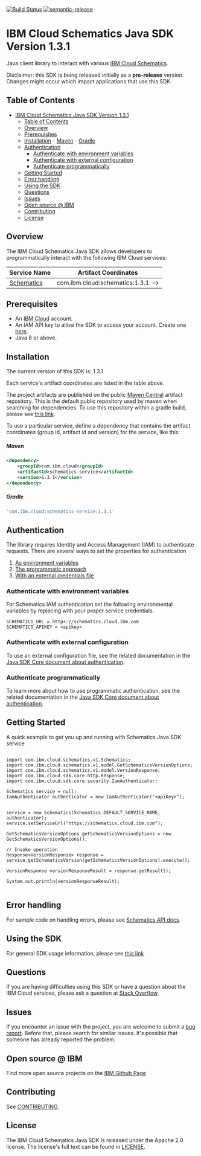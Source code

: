 [![Build Status](https://travis-ci.com/IBM/schematics-java-sdk.svg?branch=main)](https://travis-ci.com/IBM/schematics-java-sdk)
[![semantic-release](https://img.shields.io/badge/%20%20%F0%9F%93%A6%F0%9F%9A%80-semantic--release-e10079.svg)](https://github.com/semantic-release/semantic-release)

# IBM Cloud Schematics Java SDK Version 1.3.1
Java client library to interact with various [IBM Cloud Schematics](https://cloud.ibm.com/apidocs?category=schematics).

Disclaimer: this SDK is being released initially as a **pre-release** version.
Changes might occur which impact applications that use this SDK.

## Table of Contents

<!--
  The TOC below is generated using the `markdown-toc` node package.

      https://github.com/jonschlinkert/markdown-toc

  You should regenerate the TOC after making changes to this file.

      npx markdown-toc --maxdepth 4 -i README.md
  -->

<!-- toc -->

- [IBM Cloud Schematics Java SDK Version 1.3.1](#ibm-cloud-schematics-java-sdk-version-110)
  - [Table of Contents](#table-of-contents)
  - [Overview](#overview)
  - [Prerequisites](#prerequisites)
  - [Installation](#installation)
        - [Maven](#maven)
        - [Gradle](#gradle)
  - [Authentication](#authentication)
    - [Authenticate with environment variables](#authenticate-with-environment-variables)
    - [Authenticate with external configuration](#authenticate-with-external-configuration)
    - [Authenticate programmatically](#authenticate-programmatically)
  - [Getting Started](#getting-started)
  - [Error handling](#error-handling)
  - [Using the SDK](#using-the-sdk)
  - [Questions](#questions)
  - [Issues](#issues)
  - [Open source @ IBM](#open-source--ibm)
  - [Contributing](#contributing)
  - [License](#license)

<!-- tocstop -->

## Overview

The IBM Cloud Schematics Java SDK allows developers to programmatically interact with the following IBM Cloud services:

Service Name | Artifact Coordinates
--- | ---
[Schematics](https://cloud.ibm.com/apidocs/schematics) | com.ibm.cloud:schematics:1.3.1 -->

## Prerequisites

[ibm-cloud-onboarding]: https://cloud.ibm.com/registration

* An [IBM Cloud][ibm-cloud-onboarding] account.
* An IAM API key to allow the SDK to access your account. Create one [here](https://cloud.ibm.com/iam/apikeys).
* Java 8 or above.

## Installation
The current version of this SDK is: 1.3.1

Each service's artifact coordinates are listed in the table above.

The project artifacts are published on the public [Maven Central](https://repo1.maven.org/maven2/) artifact repository. 
This is the default public repository used by maven when searching for dependencies. 
To use this repository within a gradle build, 
please see [this link](https://docs.gradle.org/current/userguide/declaring_repositories.html).

To use a particular service, define a dependency that contains the
artifact coordinates (group id, artifact id and version) for the service, like this:

##### Maven

```xml
<dependency>
    <groupId>com.ibm.cloud</groupId>
    <artifactId>schematics-service</artifactId>
    <version>1.3.1</version>
</dependency>
```

##### Gradle
```gradle
'com.ibm.cloud:schematics-service:1.3.1'
```

## Authentication

The library requires Identity and Access Management (IAM) to authenticate requests. There are several ways to set the properties for authentication

1. [As environment variables](#authenticate-with-environment-variables)
2. [The programmatic approach](#authenticate-programmatically)
3. [With an external credentials file](#authenticate-with-external-configuration)

### Authenticate with environment variables

For Schematics IAM authentication set the following environmental variables by replacing <apikey> with your proper service credentials. 

```
SCHEMATICS_URL = https://schematics.cloud.ibm.com
SCHEMATICS_APIKEY = <apikey>
```

### Authenticate with external configuration

To use an external configuration file, see the related documentation in the [Java SDK Core document about authentication](https://github.com/IBM/ibm-cloud-sdk-common/blob/master/README.md).

### Authenticate programmatically

To learn more about how to use programmatic authentication, see the related documentation in the [Java SDK Core document about authentication](https://github.com/IBM/ibm-cloud-sdk-common/blob/master/README.md).

## Getting Started

A quick example to get you up and running with Schematics Java SDK service

```

import com.ibm.cloud.schematics.v1.Schematics;
import com.ibm.cloud.schematics.v1.model.GetSchematicsVersionOptions;
import com.ibm.cloud.schematics.v1.model.VersionResponse;
import com.ibm.cloud.sdk.core.http.Response;
import com.ibm.cloud.sdk.core.security.IamAuthenticator;

Schematics service = null;
IamAuthenticator authenticator = new IamAuthenticator("<apiKey>");


service = new Schematics(Schematics.DEFAULT_SERVICE_NAME, authenticator);
service.setServiceUrl("https://schematics.cloud.ibm.com");

GetSchematicsVersionOptions getSchematicsVersionOptions = new GetSchematicsVersionOptions();

// Invoke operation
Response<VersionResponse> response = service.getSchematicsVersion(getSchematicsVersionOptions).execute();

VersionResponse versionResponseResult = response.getResult();

System.out.println(versionResponseResult);


```

## Error handling

For sample code on handling errors, please see [Schematics API docs](https://cloud.ibm.com/apidocs/schematics#error-handling).

## Using the SDK
For general SDK usage information, please see [this link](https://github.com/IBM/ibm-cloud-sdk-common/blob/master/README.md)

## Questions

If you are having difficulties using this SDK or have a question about the IBM Cloud services,
please ask a question at
[Stack Overflow](http://stackoverflow.com/questions/ask?tags=ibm-cloud).

## Issues
If you encounter an issue with the project, you are welcome to submit a
[bug report](https://github.com/IBM/schematics-java-sdk/issues).
Before that, please search for similar issues. It's possible that someone has already reported the problem.

## Open source @ IBM
Find more open source projects on the [IBM Github Page](http://ibm.github.io/)

## Contributing
See [CONTRIBUTING](CONTRIBUTING.md).

## License

The IBM Cloud Schematics Java SDK is released under the Apache 2.0 license.
The license's full text can be found in [LICENSE](LICENSE).
